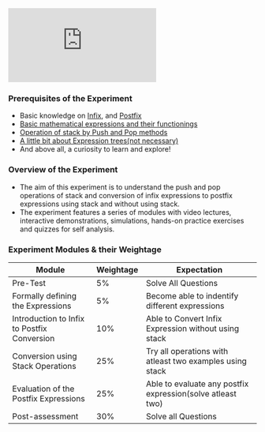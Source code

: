 
<iframe src="https://www.youtube.com/embed/83RGJ-ESy-s" frameborder="0" allow="autoplay; encrypted-media" allowfullscreen></iframe>

### Prerequisites of the Experiment

   - Basic knowledge on [Infix](https://en.wikipedia.org/wiki/Infix), and [Postfix](https://en.wikipedia.org/wiki/Postfix)
   - [Basic mathematical expressions and their functionings](https://study.com/academy/lesson/what-is-a-mathematical-expression-definition-examples-quiz.html)
   - [Operation of stack by Push and Pop methods](https://www.tutorialspoint.com/data_structures_algorithms/stack_algorithm.htm)
   - [A little bit about Expression trees(not necessary)](https://en.wikipedia.org/wiki/Binary_expression_tree)
   - And above all, a curiosity to learn and explore!

### Overview of the Experiment

   - The aim of this experiment is to understand the push and pop operations of stack and conversion of infix expressions to postfix expressions using stack and without using stack.
   - The experiment features a series of modules with video lectures, interactive demonstrations, simulations, hands-on practice exercises and quizzes for self analysis.


### Experiment Modules & their Weightage


|Module   |Weightage 	   | Expectation  |   
|---|---|---| 
|Pre-Test   | 5%  | Solve All Questions  |    
| Formally defining the Expressions  |  5% |  Become able to indentify different expressions  |    
| Introduction to Infix to Postfix Conversion  | 10%  |  Able to Convert Infix Expression without using stack |  
| Conversion using Stack Operations  | 25%  |Try all operations with atleast two examples using stack   |    
|Evaluation of the Postfix Expressions   |  25% | Able to evaluate any postfix expression(solve atleast two)   |    
| Post-assessment  |  30% |Solve all Questions   |    




